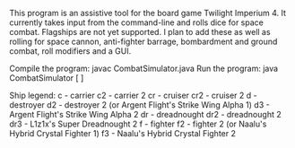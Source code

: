 This program is an assistive tool for the board game Twilight Imperium 4.
It currently takes input from the command-line and rolls dice for space combat.
Flagships are not yet supported. I plan to add these as well as rolling for space cannon, anti-fighter barrage, bombardment and ground combat, roll modifiers and a GUI.

Compile the program: javac CombatSimulator.java
Run the program: java CombatSimulator <ship type> <number of ships> [<ship type> <number of ships>]

Ship legend:
c - carrier
c2 - carrier 2
cr - cruiser
cr2 - cruiser 2
d - destroyer
d2 - destroyer 2 (or Argent Flight's Strike Wing Alpha 1)
d3 - Argent Flight's Strike Wing Alpha 2
dr - dreadnought
dr2 - dreadnought 2 
dr3 - L1z1x's Super Dreadnought 2
f - fighter
f2 - fighter 2 (or Naalu's Hybrid Crystal Fighter 1)
f3 - Naalu's Hybrid Crystal Fighter 2
